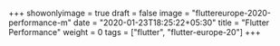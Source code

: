 +++
showonlyimage = true
draft = false
image = "fluttereurope-2020-performance-m"
date = "2020-01-23T18:25:22+05:30"
title = "Flutter Performance"
weight = 0
tags = ["flutter", "flutter-europe-20"]
+++


